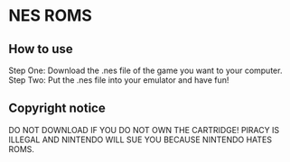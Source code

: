 # NES ROMS
## How to use
Step One: Download the .nes file of the game you want to your computer.
Step Two: Put the .nes file into your emulator and have fun!
## Copyright notice
DO NOT DOWNLOAD IF YOU DO NOT OWN THE CARTRIDGE! PIRACY IS ILLEGAL AND NINTENDO WILL SUE YOU BECAUSE NINTENDO HATES ROMS.
